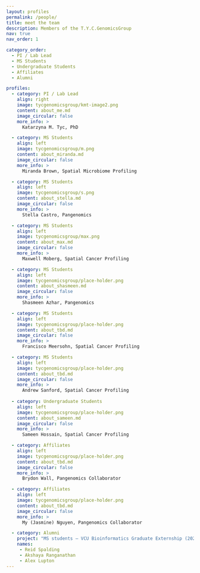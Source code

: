 ```yaml
---
layout: profiles
permalink: /people/
title: meet the team
description: Members of the T.Y.C.GenomicsGroup
nav: true
nav_order: 1

category_order:
  - PI / Lab Lead
  - MS Students
  - Undergraduate Students
  - Affiliates
  - Alumni

profiles:
  - category: PI / Lab Lead
    align: right
    image: tycgenomicsgroup/kmt-image2.png
    content: about_me.md
    image_circular: false
    more_info: >
      Katarzyna M. Tyc, PhD

  - category: MS Students
    align: left
    image: tycgenomicsgroup/m.png
    content: about_miranda.md
    image_circular: false
    more_info: >
      Miranda Brown, Spatial Microbiome Profiling

  - category: MS Students
    align: left
    image: tycgenomicsgroup/s.png
    content: about_stella.md
    image_circular: false
    more_info: >
      Stella Castro, Pangenomics

  - category: MS Students
    align: left
    image: tycgenomicsgroup/max.png
    content: about_max.md
    image_circular: false
    more_info: >
      Maxwell Moberg, Spatial Cancer Profiling

  - category: MS Students
    align: left
    image: tycgenomicsgroup/place-holder.png
    content: about_shasmeen.md
    image_circular: false
    more_info: >
      Shasmeen Azhar, Pangenomics

  - category: MS Students
    align: left
    image: tycgenomicsgroup/place-holder.png
    content: about_tbd.md
    image_circular: false
    more_info: >
      Francisco Meersohn, Spatial Cancer Profiling

  - category: MS Students
    align: left
    image: tycgenomicsgroup/place-holder.png
    content: about_tbd.md
    image_circular: false
    more_info: >
      Andrew Sanford, Spatial Cancer Profiling
  
  - category: Undergraduate Students
    align: left
    image: tycgenomicsgroup/place-holder.png
    content: about_sameen.md
    image_circular: false
    more_info: >
      Sameen Hossain, Spatial Cancer Profiling

  - category: Affiliates
    align: left
    image: tycgenomicsgroup/place-holder.png
    content: about_tbd.md
    image_circular: false
    more_info: >
      Brydon Wall, Pangenomics Collaborator

  - category: Affiliates
    align: left
    image: tycgenomicsgroup/place-holder.png
    content: about_tbd.md
    image_circular: false
    more_info: >
      My (Jasmine) Nguyen, Pangenomics Collaborator

  - category: Alumni
    project: "MS students – VCU Bioinformatics Graduate Externship (2023). Project: NGS Pipeline for S. sanguinis Mutant Screening."
    names:
     - Reid Spalding
     - Akshaya Ranganathan
     - Alex Lupton
---
```

